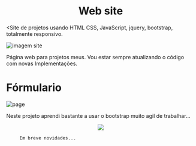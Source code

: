 <h1 align="center">Web site</h1>

<Site de projetos usando HTML CSS,  JavaScript, jquery, bootstrap, totalmente responsivo.


![imagem site](https://user-images.githubusercontent.com/98243722/158079569-7239cd79-945d-42eb-a66d-ee697cb7edd4.png)


Página web para projetos meus.
Vou estar sempre atualizando o código com novas Implementações.


<h1>Fórmulario</h1>

![page](https://user-images.githubusercontent.com/98243722/158087643-a8e5721e-bb98-4c22-a5b9-7795d9108e07.png)



Neste projeto aprendi bastante a usar o bootstrap muito agil de trabalhar...
    
     
     
<p align="center">
<img src="http://img.shields.io/static/v1?label=STATUS&message=EM%20DESENVOLVIMENTO&color=GREEN&style=for-the-badge"/>
</p>

     
         Em breve novidades...
